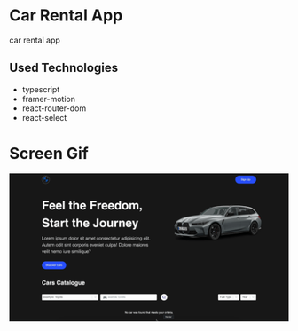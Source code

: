 <h1>Car Rental App</h1>

<p>car rental app</p>

<h2>Used Technologies</h2>

<ul>

<li>typescript</li>
<li>framer-motion</li>
<li>react-router-dom</li>
<li>react-select</li>

</ul>

<h1>Screen Gif</h1>

<img src="/public/carrentalapp.gif" />

